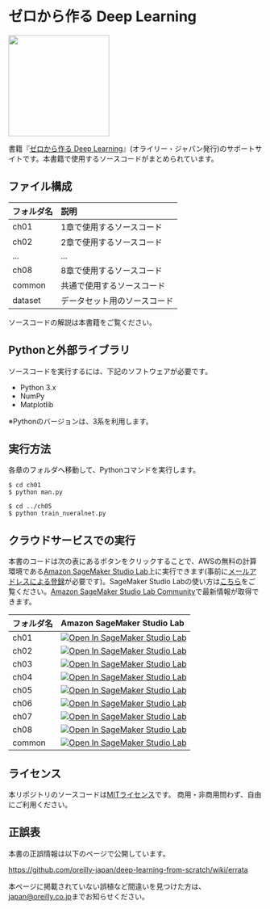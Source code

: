 ゼロから作る Deep Learning
==========================


[<img src="https://raw.githubusercontent.com/oreilly-japan/deep-learning-from-scratch/images/deep-learning-from-scratch.png" width="200px">](https://www.oreilly.co.jp/books/9784873117584/)

書籍『[ゼロから作る Deep Learning](http://www.oreilly.co.jp/books/9784873117584/)』(オライリー・ジャパン発行)のサポートサイトです。本書籍で使用するソースコードがまとめられています。



## ファイル構成

|フォルダ名 |説明                         |
|:--        |:--                          |
|ch01       |1章で使用するソースコード    |
|ch02       |2章で使用するソースコード    |
|...        |...                          |
|ch08       |8章で使用するソースコード    |
|common     |共通で使用するソースコード   |
|dataset    |データセット用のソースコード |


ソースコードの解説は本書籍をご覧ください。

## Pythonと外部ライブラリ
ソースコードを実行するには、下記のソフトウェアが必要です。

* Python 3.x
* NumPy
* Matplotlib

※Pythonのバージョンは、3系を利用します。

## 実行方法

各章のフォルダへ移動して、Pythonコマンドを実行します。

```
$ cd ch01
$ python man.py

$ cd ../ch05
$ python train_nueralnet.py
```

## クラウドサービスでの実行

本書のコードは次の表にあるボタンをクリックすることで、AWSの無料の計算環境である[Amazon SageMaker Studio Lab](https://studiolab.sagemaker.aws/)上に実行できます(事前に[メールアドレスによる登録](https://studiolab.sagemaker.aws/requestAccount)が必要です)。SageMaker Studio Labの使い方は[こちら](https://github.com/aws-sagemaker-jp/awesome-studio-lab-jp/blob/main/README_usage.md)をご覧ください。[Amazon SageMaker Studio Lab Community](https://github.com/aws-studiolab-jp/awesome-studio-lab-jp)で最新情報が取得できます。

|フォルダ名 |Amazon SageMaker Studio Lab
|:--        |:--                          |
|ch01       |[![Open In SageMaker Studio Lab](https://studiolab.sagemaker.aws/studiolab.svg)](https://studiolab.sagemaker.aws/import/github/oreilly-japan/deep-learning-from-scratch/blob/master/notebooks/ch01.ipynb)|
|ch02       |[![Open In SageMaker Studio Lab](https://studiolab.sagemaker.aws/studiolab.svg)](https://studiolab.sagemaker.aws/import/github/oreilly-japan/deep-learning-from-scratch/blob/master/notebooks/ch02.ipynb)|
|ch03       |[![Open In SageMaker Studio Lab](https://studiolab.sagemaker.aws/studiolab.svg)](https://studiolab.sagemaker.aws/import/github/oreilly-japan/deep-learning-from-scratch/blob/master/notebooks/ch03.ipynb)|
|ch04       |[![Open In SageMaker Studio Lab](https://studiolab.sagemaker.aws/studiolab.svg)](https://studiolab.sagemaker.aws/import/github/oreilly-japan/deep-learning-from-scratch/blob/master/notebooks/ch04.ipynb)|
|ch05       |[![Open In SageMaker Studio Lab](https://studiolab.sagemaker.aws/studiolab.svg)](https://studiolab.sagemaker.aws/import/github/oreilly-japan/deep-learning-from-scratch/blob/master/notebooks/ch05.ipynb)|
|ch06       |[![Open In SageMaker Studio Lab](https://studiolab.sagemaker.aws/studiolab.svg)](https://studiolab.sagemaker.aws/import/github/oreilly-japan/deep-learning-from-scratch/blob/master/notebooks/ch06.ipynb)|
|ch07       |[![Open In SageMaker Studio Lab](https://studiolab.sagemaker.aws/studiolab.svg)](https://studiolab.sagemaker.aws/import/github/oreilly-japan/deep-learning-from-scratch/blob/master/notebooks/ch07.ipynb)|
|ch08       |[![Open In SageMaker Studio Lab](https://studiolab.sagemaker.aws/studiolab.svg)](https://studiolab.sagemaker.aws/import/github/oreilly-japan/deep-learning-from-scratch/blob/master/notebooks/ch08.ipynb)|
|common       |[![Open In SageMaker Studio Lab](https://studiolab.sagemaker.aws/studiolab.svg)](https://studiolab.sagemaker.aws/import/github/oreilly-japan/deep-learning-from-scratch/blob/master/notebooks/common.ipynb)|


## ライセンス

本リポジトリのソースコードは[MITライセンス](http://www.opensource.org/licenses/MIT)です。
商用・非商用問わず、自由にご利用ください。

## 正誤表

本書の正誤情報は以下のページで公開しています。

https://github.com/oreilly-japan/deep-learning-from-scratch/wiki/errata

本ページに掲載されていない誤植など間違いを見つけた方は、[japan@oreilly.co.jp](<mailto:japan@oreilly.co.jp>)までお知らせください。

